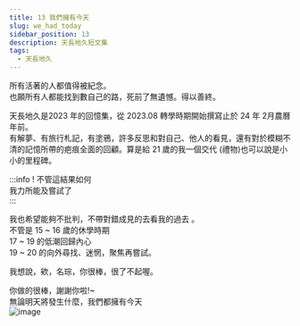 ```yaml
---
title: 13 我們擁有今天
slug: we_had_today
sidebar_position: 13
description: 天長地久短文集
tags:
  - 天長地久
---
```


所有活著的人都值得被紀念。  
也願所有人都能找到數自己的路，死前了無遺憾。得以善終。    


天長地久是2023 年的回憶集，從 2023.08 轉學時期開始撰寫⽌於 24 年 2⽉農曆年前。  
有解夢、有旅⾏札記，有塗鴉，許多反思和對⾃⼰、他⼈的看⾒，還有對於模糊不清的記憶所帶的疤痕全⾯的回顧。算是給 21 歲的我⼀個交代 (禮物)也可以說是⼩⼩的⾥程碑。  

:::info ! 
不管這結果如何  
我⼒所能及嘗試了  
:::

我也希望能夠不批判，不帶對錯成⾒的去看我的過去 。  
不管是 15 ~ 16 歲的休學時期  
17 ~ 19 的低潮回歸內⼼  
19 ~ 20 的向外尋找、迷惘，聚焦再嘗試。  
  
我想說，欸，名琮，你很棒，很了不起喔。  

你做的很棒，謝謝你啦!~  
無論明天將發⽣什麼，我們都擁有今天  
![image](https://e.brid.pw/i/2024/04/04/j21pv9.webp)
